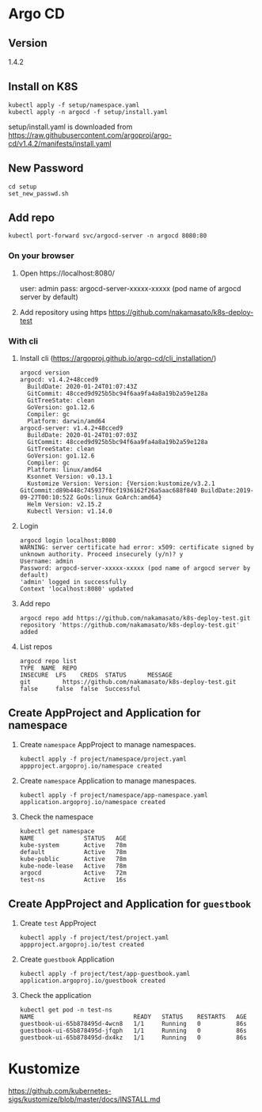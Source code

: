 # Argo CD

## Version

1.4.2

## Install on K8S

```
kubectl apply -f setup/namespace.yaml
kubectl apply -n argocd -f setup/install.yaml
```

setup/install.yaml is downloaded from https://raw.githubusercontent.com/argoproj/argo-cd/v1.4.2/manifests/install.yaml

## New Password

```
cd setup
set_new_passwd.sh
```

## Add repo

```
kubectl port-forward svc/argocd-server -n argocd 8080:80
```

### On your browser

1. Open https://localhost:8080/

    user: admin
    pass: argocd-server-xxxxx-xxxxx (pod name of argocd server by default)

1. Add repository using https https://github.com/nakamasato/k8s-deploy-test


### With cli

1. Install cli (https://argoproj.github.io/argo-cd/cli_installation/)   
   
    ```
    argocd version
    argocd: v1.4.2+48cced9
      BuildDate: 2020-01-24T01:07:43Z
      GitCommit: 48cced9d925b5bc94f6aa9fa4a8a19b2a59e128a
      GitTreeState: clean
      GoVersion: go1.12.6
      Compiler: gc
      Platform: darwin/amd64
    argocd-server: v1.4.2+48cced9
      BuildDate: 2020-01-24T01:07:03Z
      GitCommit: 48cced9d925b5bc94f6aa9fa4a8a19b2a59e128a
      GitTreeState: clean
      GoVersion: go1.12.6
      Compiler: gc
      Platform: linux/amd64
      Ksonnet Version: v0.13.1
      Kustomize Version: Version: {Version:kustomize/v3.2.1 GitCommit:d89b448c745937f0cf1936162f26a5aac688f840 BuildDate:2019-09-27T00:10:52Z GoOs:linux GoArch:amd64}
      Helm Version: v2.15.2
      Kubectl Version: v1.14.0
    ```
   
1. Login

    ```
    argocd login localhost:8080
    WARNING: server certificate had error: x509: certificate signed by unknown authority. Proceed insecurely (y/n)? y
    Username: admin
    Password: argocd-server-xxxxx-xxxxx (pod name of argocd server by default) 
    'admin' logged in successfully
    Context 'localhost:8080' updated
    ```

1. Add repo 

    ```    
    argocd repo add https://github.com/nakamasato/k8s-deploy-test.git
    repository 'https://github.com/nakamasato/k8s-deploy-test.git' added
    ```

1. List repos
    
    ```
    argocd repo list
    TYPE  NAME  REPO                                               INSECURE  LFS    CREDS  STATUS      MESSAGE
    git         https://github.com/nakamasato/k8s-deploy-test.git  false     false  false  Successful
    ```
    
    
## Create AppProject and Application for namespace

1. Create `namespace` AppProject to manage namespaces.

    ```
    kubectl apply -f project/namespace/project.yaml
    appproject.argoproj.io/namespace created
    ```
        
1. Create `namespace` Application to manage manespaces.
    
    ```
    kubectl apply -f project/namespace/app-namespace.yaml
    application.argoproj.io/namespace created
    ```

1. Check the namespace

    ```
    kubectl get namespace
    NAME              STATUS   AGE
    kube-system       Active   78m
    default           Active   78m
    kube-public       Active   78m
    kube-node-lease   Active   78m
    argocd            Active   72m
    test-ns           Active   16s
    ```

## Create AppProject and Application for `guestbook`

1. Create `test` AppProject

    ```
    kubectl apply -f project/test/project.yaml
    appproject.argoproj.io/test created
    ```

1. Create `guestbook` Application


    ```
    kubectl apply -f project/test/app-guestbook.yaml
    application.argoproj.io/guestbook created
    ```

1. Check the application

    ```
    kubectl get pod -n test-ns
    NAME                            READY   STATUS    RESTARTS   AGE
    guestbook-ui-65b878495d-4wcn8   1/1     Running   0          86s
    guestbook-ui-65b878495d-jfqph   1/1     Running   0          86s
    guestbook-ui-65b878495d-dx4kz   1/1     Running   0          86s
    ```

# Kustomize

https://github.com/kubernetes-sigs/kustomize/blob/master/docs/INSTALL.md
